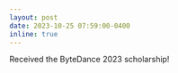 ```yaml
---
layout: post
date: 2023-10-25 07:59:00-0400
inline: true
---
```


Received the ByteDance 2023 scholarship!